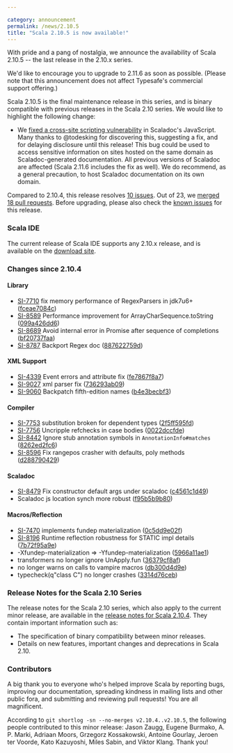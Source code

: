```yaml
---

category: announcement
permalink: /news/2.10.5
title: "Scala 2.10.5 is now available!"
---
```

With pride and a pang of nostalgia, we announce the availability of Scala 2.10.5 -- the last release in the 2.10.x series.

We'd like to encourage you to upgrade to 2.11.6 as soon as possible. (Please note that this announcement does not affect Typesafe's commercial support offering.)

Scala 2.10.5 is the final maintenance release in this series, and is binary compatible with previous releases in the Scala 2.10 series. We would like to highlight the following change:

 - We [fixed a cross-site scripting vulnerability](https://github.com/scala/scala/pull/4351) in Scaladoc's JavaScript. Many thanks to @todesking for discovering this, suggesting a fix, and for delaying disclosure until this release! This bug could be used to access sensitive information on sites hosted on the same domain as Scaladoc-generated documentation. All previous versions of Scaladoc are affected (Scala 2.11.6 includes the fix as well). We do recommend, as a general precaution, to host Scaladoc documentation on its own domain.

Compared to 2.10.4, this release resolves [10 issues](https://issues.scala-lang.org/issues/?jql=project%20%3D%20SI%20AND%20resolution%20%3D%20Fixed%20AND%20fixVersion%20in%20%28%22Scala%202.10.5%22%29%20ORDER%20BY%20component%20ASC%2C%20priority%20DESC). Out of 23, we [merged 18 pull requests](https://github.com/scala/scala/pulls?q=is%3Apr+is%3Amerged+milestone%3A2.10.5). Before upgrading, please also check the [known issues](https://issues.scala-lang.org/issues/?jql=project%20%3D%20SI%20AND%20status%3Dopen%20AND%20affectedVersion%20%3D%20%22Scala%202.10.5%22%20and%20fixVersion%20%3E%3D%20%22Scala%202.10.5%22%20ORDER%20BY%20component%20ASC%2C%20priority%20DESC) for this release.

### Scala IDE
The current release of Scala IDE supports any 2.10.x release, and is available on the [download site](http://scala-ide.org/download/sdk.html).

### Changes since 2.10.4

#### Library
 - [SI-7710](https://issues.scala-lang.org/browse/SI-7710) fix memory performance of RegexParsers in jdk7u6+  ([fceae7084c](https://github.com/scala/scala/commit/fceae7084c))
 - [SI-8589](https://issues.scala-lang.org/browse/SI-8589) Performance improvement for ArrayCharSequence.toString  ([099a426dd6](https://github.com/scala/scala/commit/099a426dd6))
 - [SI-8689](https://issues.scala-lang.org/browse/SI-8689) Avoid internal error in Promise after sequence of completions  ([bf20737faa](https://github.com/scala/scala/commit/bf20737faa))
 - [SI-8787](https://issues.scala-lang.org/browse/SI-8787) Backport Regex doc  ([887622759d](https://github.com/scala/scala/commit/887622759d))

#### XML Support
 - [SI-4339](https://issues.scala-lang.org/browse/SI-4339) Event errors and attribute fix ([fe7867f8a7](https://github.com/scala/scala/commit/fe7867f8a7))
 - [SI-9027](https://issues.scala-lang.org/browse/SI-9027) xml parser fix ([736293ab09](https://github.com/scala/scala/commit/736293ab09))
 - [SI-9060](https://issues.scala-lang.org/browse/SI-9060) Backpatch fifth-edition names ([b4e3becbf3](https://github.com/scala/scala/commit/b4e3becbf3))

#### Compiler
 - [SI-7753](https://issues.scala-lang.org/browse/SI-7753) substitution broken for dependent types ([2f5ff595fd](https://github.com/scala/scala/commit/2f5ff595fd))
 - [SI-7756](https://issues.scala-lang.org/browse/SI-7756) Uncripple refchecks in case bodies ([0022dccfde](https://github.com/scala/scala/commit/0022dccfde))
 - [SI-8442](https://issues.scala-lang.org/browse/SI-8442) Ignore stub annotation symbols in `AnnotationInfo#matches` ([8262ed2fc6](https://github.com/scala/scala/commit/8262ed2fc6))
 - [SI-8596](https://issues.scala-lang.org/browse/SI-8596) Fix rangepos crasher with defaults, poly methods ([d288790429](https://github.com/scala/scala/commit/d288790429))

#### Scaladoc
 - [SI-8479](https://issues.scala-lang.org/browse/SI-8479) Fix constructor default args under scaladoc ([c4561c1d49](https://github.com/scala/scala/commit/c4561c1d49))
 - Scaladoc js location synch more robust ([f95b5b9b80](https://github.com/scala/scala/commit/f95b5b9b80))

#### Macros/Reflection
 - [SI-7470](https://issues.scala-lang.org/browse/SI-7470) implements fundep materialization ([0c5dd9e02f](https://github.com/scala/scala/commit/0c5dd9e02f))
 - [SI-8196](https://issues.scala-lang.org/browse/SI-8196) Runtime reflection robustness for STATIC impl details ([7b72f95a9e](https://github.com/scala/scala/commit/7b72f95a9e))
 - -Xfundep-materialization => -Yfundep-materialization ([5966a11ae1](https://github.com/scala/scala/commit/5966a11ae1))
 - transformers no longer ignore UnApply.fun ([36379cf8af](https://github.com/scala/scala/commit/36379cf8af))
 - no longer warns on calls to vampire macros ([db300d4d9e](https://github.com/scala/scala/commit/db300d4d9e))
 - typecheck(q"class C") no longer crashes ([3314d76ceb](https://github.com/scala/scala/commit/3314d76ceb))

### Release Notes for the Scala 2.10 Series

The release notes for the Scala 2.10 series, which also apply to the current minor release, are available in the [release notes for Scala 2.10.4](http://scala-lang.org/news/2.10.4). They contain important information such as:

* The specification of binary compatibility between minor releases.
* Details on new features, important changes and deprecations in Scala 2.10.

### Contributors

A big thank you to everyone who's helped improve Scala by reporting bugs, improving our documentation, spreading kindness in mailing lists and other public fora, and submitting and reviewing pull requests! You are all magnificent.

According to `git shortlog -sn --no-merges v2.10.4..v2.10.5`, the following people contributed to this minor release:
Jason Zaugg, Eugene Burmako, A. P. Marki, Adriaan Moors, Grzegorz Kossakowski, Antoine Gourlay, Jeroen ter Voorde, Kato Kazuyoshi, Miles Sabin, and Viktor Klang. Thank you!